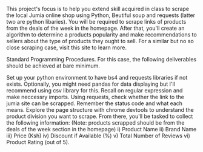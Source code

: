 This project's focus is to help you extend skill acquired in class to scrape the local Jumia online shop using Python, Beutiful soup and requests (latter two are python libaries). You will be required to scrape links of products from the deals of the week in the homepage. After that, you'll create an algorithm to determine a products popularity and make recommendations to sellers about the type of products they ought to sell. For a similar but no so close scraping case, visit this site to learn more.

Standard Programming Procedures.
For this case, the following deliverables should be achieved at bare minimum.

Set up your python environment to have bs4 and requests libraries if not exists. Optionally, you might need pandas for data displaying but I'll recommend using csv library for this.
Recall on regular expression and make neccessry imports.
Using requests, check whether the link to the jumia site can be scrapped. Remember the status code and what each means.
Explore the page structure with chrome devtools to understand the product division you want to scrape.
From there, you'll be tasked to collect the following information: (Note: products scrapped should be from the deals of the week section in the homepage)
i) Product Name
ii) Brand Name
iii) Price (Ksh)
iv) Discount if Available (%)
v) Total Number of Reviews
vi) Product Rating (out of 5). 
